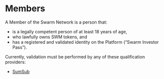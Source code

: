 # Members

A Member of the Swarm Network is a person that:

* is a legally competent person of at least 18 years of age,
* who lawfully owns SWM tokens, and
* has a registered and validated identity on the Platform \(“Swarm Investor Pass”\).

Currently, validation must be performed by any of these qualification providers:

* [SumSub](https://sumsub.com/)

